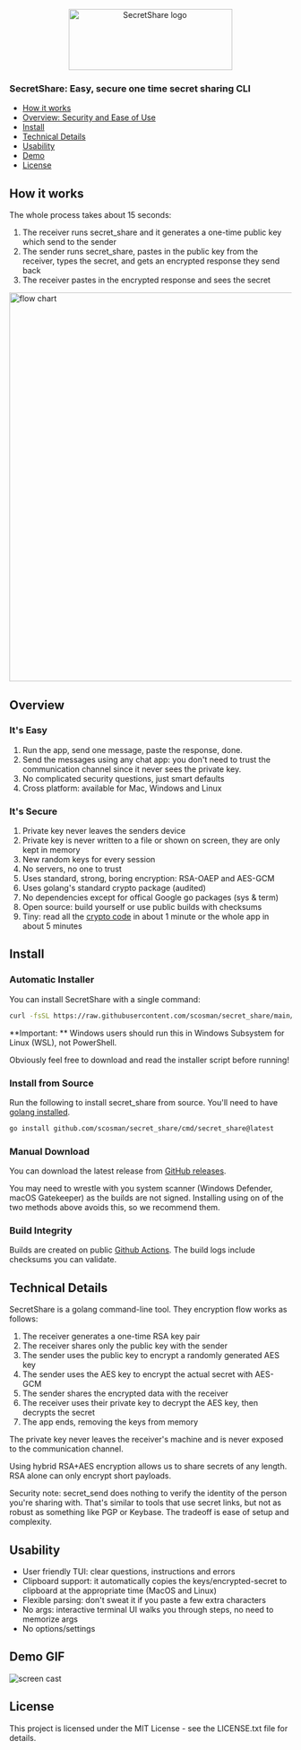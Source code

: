 <p align="center">
        <picture>
            <img width="292" height="109" alt="SecretShare logo" src="https://github.com/user-attachments/assets/f66fec47-2e54-4f3c-aced-049c40881f2e" />
        </picture>
</p>

### SecretShare: Easy, secure one time secret sharing CLI

- [How it works](#how-it-works)
- [Overview: Security and Ease of Use](#overview)
- [Install](#install)
- [Technical Details](#technical-details)
- [Usability](#usability)
- [Demo](#demo-gif)
- [License](#license)

## How it works

The whole process takes about 15 seconds:

1. The receiver runs secret_share and it generates a one-time public key which send to the sender
2. The sender runs secret_share, pastes in the public key from the receiver, types the secret, and gets an encrypted response they send back
3. The receiver pastes in the encrypted response and sees the secret

<img width="1669" height="694" alt="flow chart" src="https://github.com/user-attachments/assets/9a1f0b4f-915a-4bd4-80e3-14a27066f58e" />

## Overview

### It's Easy

1. Run the app, send one message, paste the response, done. 
2. Send the messages using any chat app: you don't need to trust the communication channel since it never sees the private key.
3. No complicated security questions, just smart defaults
4. Cross platform: available for Mac, Windows and Linux

### It's Secure

1. Private key never leaves the senders device
2. Private key is never written to a file or shown on screen, they are only kept in memory
3. New random keys for every session
4. No servers, no one to trust 
5. Uses standard, strong, boring encryption: RSA-OAEP and AES-GCM 
6. Uses golang's standard crypto package (audited)
7. No dependencies except for offical Google go packages (sys & term)
8. Open source: build yourself or use public builds with checksums
9. Tiny: read all the [crypto code](core/crypto.go) in about 1 minute or the whole app in about 5 minutes

## Install

### Automatic Installer

You can install SecretShare with a single command:

```bash
curl -fsSL https://raw.githubusercontent.com/scosman/secret_share/main/install.sh | sh
```

**Important: ** Windows users should run this in Windows Subsystem for Linux (WSL), not PowerShell.

Obviously feel free to download and read the installer script before running!

### Install from Source

Run the following to install secret_share from source. You'll need to have [golang installed](https://go.dev/doc/install).

```bash
go install github.com/scosman/secret_share/cmd/secret_share@latest
```

### Manual Download

You can download the latest release from [GitHub releases](https://github.com/scosman/secret_share/releases). 

You may need to wrestle with you system scanner (Windows Defender, macOS Gatekeeper) as the builds are not signed. Installing using on of the two methods above avoids this, so we recommend them.

### Build Integrity

Builds are created on public [Github Actions](https://github.com/scosman/secret_share/actions/workflows/release.yml). The build logs include checksums you can validate.

## Technical Details

SecretShare is a golang command-line tool. They encryption flow works as follows:

1. The receiver generates a one-time RSA key pair
2. The receiver shares only the public key with the sender
3. The sender uses the public key to encrypt a randomly generated AES key
4. The sender uses the AES key to encrypt the actual secret with AES-GCM
5. The sender shares the encrypted data with the receiver
6. The receiver uses their private key to decrypt the AES key, then decrypts the secret
7. The app ends, removing the keys from memory

The private key never leaves the receiver's machine and is never exposed to the communication channel.

Using hybrid RSA+AES encryption allows us to share secrets of any length. RSA alone can only encrypt short payloads.

Security note: secret_send does nothing to verify the identity of the person you're sharing with. That's similar to tools that use secret links, but not as robust as something like PGP or Keybase. The tradeoff is ease of setup and complexity.

## Usability

 - User friendly TUI: clear questions, instructions and errors
 - Clipboard support: it automatically copies the keys/encrypted-secret to clipboard at the appropriate time (MacOS and Linux)
 - Flexible parsing: don't sweat it if you paste a few extra characters
 - No args: interactive terminal UI walks you through steps, no need to memorize args
 - No options/settings

## Demo GIF

![screen cast](https://github.com/user-attachments/assets/0d2f2524-38a8-4455-9e65-23c7247d67f0)

## License

This project is licensed under the MIT License - see the LICENSE.txt file for details.
